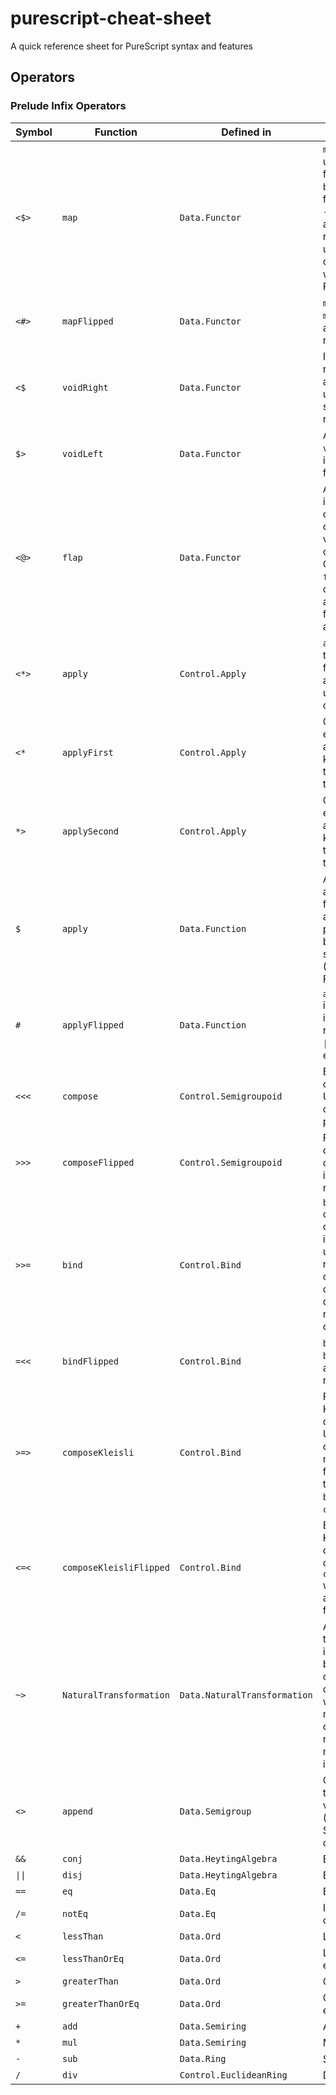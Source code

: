 # purescript-cheat-sheet
A quick reference sheet for PureScript syntax and features

## Operators

### Prelude Infix Operators

| Symbol          | Function                | Defined in                   | Meaning                      
|-----------------|-------------------------|------------------------------|------------------------------
| `<$>`           | `map`                   | `Data.Functor`               | `map` can be used to turn functions `a -> b` into functions `f a -> f b` whose argument and return types use the type constructor `f`, where `f` is a Functor.       
| `<#>`           | `mapFlipped`            | `Data.Functor`               | `mapFlipped` is `map` with its arguments reversed.    
| `<$`            | `voidRight`             | `Data.Functor`               | Ignore the return value of a computation, using the specified return value.        
| `$>`            | `voidLeft`              | `Data.Functor`               | A version of `voidRight` with its arguments flipped.        
| `<@>`           | `flap`                  | `Data.Functor`               | Apply a value in a computational context to a value in no context. Generalizes `flip`. (Flips the order of the arguments to a function of two arguments)        
| `<*>`           | `apply`                 | `Control.Apply`              | `apply` is used to apply a function to an argument under a type constructor.        
| `<*`            | `applyFirst`            | `Control.Apply`              | Combine two effectful actions, keeping only the result of the first.        
| `*>`            | `applySecond`           | `Control.Apply`              | Combine two effectful actions, keeping only the result of the second.        
| `$`             | `apply`                 | `Data.Function`              | Applies an argument to a function, allowing parentheses to be ommitted in some cases. (Like `<\|` in Elm, F#, etc.)       
| `#`             | `applyFlipped`          | `Data.Function`              | `applyFlipped` is `apply` with its arguments reversed. (Like `\|>` in Elm, F#, etc.)    
| `<<<`           | `compose`               | `Control.Semigroupoid`       | Backwards composition. Used for composing pure functions.        
| `>>>`           | `composeFlipped`        | `Control.Semigroupoid`       | Forwards composition, or `compose` with its arguments reversed.      
| `>>=`           | `bind`                  | `Control.Bind`               | `bind` composes computations in sequence, using the return value of one computation to determine the next computation.        
| `=<<`           | `bindFlipped`           | `Control.Bind`               | `bindFlipped` is `bind` with its arguments reversed.        
| `>=>`           | `composeKleisli`        | `Control.Bind`               | Forwards Kleisli composition. Used for composing monadic functions of type `(a -> m b)` and `(b -> m c)`.        
| `<=<`           | `composeKleisliFlipped` | `Control.Bind`               | Backwards Kleisli composition, or `composeKleisli` with its arguments flipped.        
| `~>`            | `NaturalTransformation` | `Data.NaturalTransformation` | A natural transformation is a mapping between type constructors of kind `* -> *` where the mapping operation has no ability to manipulate the inner values.         
| `<>`            | `append`                | `Data.Semigroup`             | Concatenate two Semigroup values. (Example: String concatenation)       
| `&&`            | `conj`                  | `Data.HeytingAlgebra`        | Boolean AND                   
| `\|\|`          | `disj`                  | `Data.HeytingAlgebra`        | Boolean OR                  
| `==`            | `eq`                    | `Data.Eq`                    | Equality check               
| `/=`            | `notEq`                 | `Data.Eq`                    | Inequality check             
| `<`             | `lessThan`              | `Data.Ord`                   | Less than                    
| `<=`            | `lessThanOrEq`          | `Data.Ord`                   | Less than or equal           
| `>`             | `greaterThan`           | `Data.Ord`                   | Greater than                 
| `>=`            | `greaterThanOrEq`       | `Data.Ord`                   | Greater than or equal        
| `+`             | `add`                   | `Data.Semiring`              | Addition             
| `*`             | `mul`                   | `Data.Semiring`              | Multiplication       
| `-`             | `sub`                   | `Data.Ring`                  | Subtraction          
| `/`             | `div`                   | `Control.EuclideanRing`      | Division             

